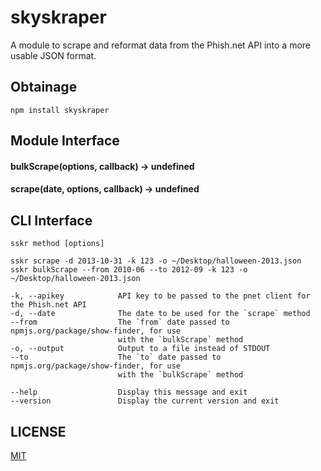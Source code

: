 # skyskraper

A module to scrape and reformat data from the Phish.net API into a more usable JSON format.

## Obtainage

`npm install skyskraper`

## Module Interface

#### bulkScrape(options, callback) → undefined

#### scrape(date, options, callback) → undefined

## CLI Interface

```
sskr method [options]

sskr scrape -d 2013-10-31 -k 123 -o ~/Desktop/halloween-2013.json
sskr bulkScrape --from 2010-06 --to 2012-09 -k 123 -o ~/Desktop/halloween-2013.json

-k, --apikey            API key to be passed to the pnet client for the Phish.net API
-d, --date              The date to be used for the `scrape` method
--from                  The `from` date passed to npmjs.org/package/show-finder, for use
                        with the `bulkScrape` method
-o, --output            Output to a file instead of STDOUT
--to                    The `to` date passed to npmjs.org/package/show-finder, for use
                        with the `bulkScrape` method

--help                  Display this message and exit
--version               Display the current version and exit
```

## LICENSE

[MIT](https://github.com/phriendlyinfo/skyskraper/blob/master/LICENSE.txt)
